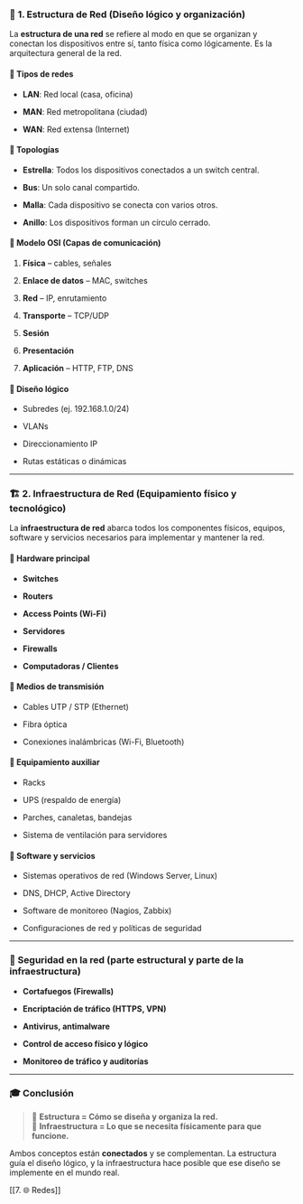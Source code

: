 ### 🧩 **1. Estructura de Red** (Diseño lógico y organización)

La **estructura de una red** se refiere al modo en que se organizan y conectan los dispositivos entre sí, tanto física como lógicamente. Es la arquitectura general de la red.

#### 🔸 Tipos de redes

- **LAN**: Red local (casa, oficina)
    
- **MAN**: Red metropolitana (ciudad)
    
- **WAN**: Red extensa (Internet)
    

#### 🔸 Topologías

- **Estrella**: Todos los dispositivos conectados a un switch central.
    
- **Bus**: Un solo canal compartido.
    
- **Malla**: Cada dispositivo se conecta con varios otros.
    
- **Anillo**: Los dispositivos forman un círculo cerrado.
    

#### 🔸 Modelo OSI (Capas de comunicación)

1. **Física** – cables, señales
    
2. **Enlace de datos** – MAC, switches
    
3. **Red** – IP, enrutamiento
    
4. **Transporte** – TCP/UDP
    
5. **Sesión**
    
6. **Presentación**
    
7. **Aplicación** – HTTP, FTP, DNS
    

#### 🔸 Diseño lógico

- Subredes (ej. 192.168.1.0/24)
    
- VLANs
    
- Direccionamiento IP
    
- Rutas estáticas o dinámicas
    

---

### 🏗️ **2. Infraestructura de Red** (Equipamiento físico y tecnológico)

La **infraestructura de red** abarca todos los componentes físicos, equipos, software y servicios necesarios para implementar y mantener la red.

#### 🔸 Hardware principal

- **Switches**
    
- **Routers**
    
- **Access Points (Wi-Fi)**
    
- **Servidores**
    
- **Firewalls**
    
- **Computadoras / Clientes**
    

#### 🔸 Medios de transmisión

- Cables UTP / STP (Ethernet)
    
- Fibra óptica
    
- Conexiones inalámbricas (Wi-Fi, Bluetooth)
    

#### 🔸 Equipamiento auxiliar

- Racks
    
- UPS (respaldo de energía)
    
- Parches, canaletas, bandejas
    
- Sistema de ventilación para servidores
    

#### 🔸 Software y servicios

- Sistemas operativos de red (Windows Server, Linux)
    
- DNS, DHCP, Active Directory
    
- Software de monitoreo (Nagios, Zabbix)
    
- Configuraciones de red y políticas de seguridad
    

---

### 🔐 Seguridad en la red (parte estructural y parte de la infraestructura)

- **Cortafuegos (Firewalls)**
    
- **Encriptación de tráfico (HTTPS, VPN)**
    
- **Antivirus, antimalware**
    
- **Control de acceso físico y lógico**
    
- **Monitoreo de tráfico y auditorías**
    

---

### 🎓 Conclusión

> 🔁 **Estructura = Cómo se diseña y organiza la red.**  
> 🧱 **Infraestructura = Lo que se necesita físicamente para que funcione.**

Ambos conceptos están **conectados** y se complementan. La estructura guía el diseño lógico, y la infraestructura hace posible que ese diseño se implemente en el mundo real.

[[7. 🌐 Redes]]